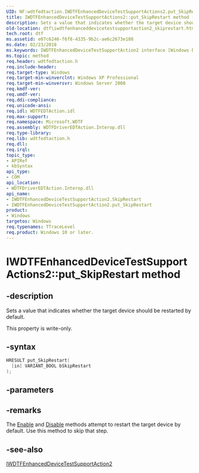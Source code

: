 ```yaml
---
UID: NF:wdtfedtaction.IWDTFEnhancedDeviceTestSupportActions2.put_SkipRestart
title: IWDTFEnhancedDeviceTestSupportActions2::put_SkipRestart method (wdtfedtaction.h)
description: Sets a value that indicates whether the target device should be restarted by default.
old-location: dtf\iwdtfenhanceddevicetestsupportaction2_skiprestart.htm
tech.root: dtf
ms.assetid: e07c6246-f6f8-4335-9b2c-ae6c2673e188
ms.date: 02/23/2018
ms.keywords: IWDTFEnhancedDeviceTestSupportAction2 interface [Windows Device Testing Framework], SkipRestart property, IWDTFEnhancedDeviceTestSupportAction2.SkipRestart, IWDTFEnhancedDeviceTestSupportAction2::put_SkipRestart, IWDTFEnhancedDeviceTestSupportActions2, IWDTFEnhancedDeviceTestSupportActions2::put_SkipRestart, Microsoft.WDTF.IWDTFEnhancedDeviceTestSupportAction2.SkipRestart, Microsoft::WDTF::IWDTFEnhancedDeviceTestSupportAction2::SkipRestart, SkipRestart property [Windows Device Testing Framework], SkipRestart property [Windows Device Testing Framework], IWDTFEnhancedDeviceTestSupportAction2 interface, dtf.iwdtfenhanceddevicetestsupportaction2_skiprestart, put_SkipRestart,IWDTFEnhancedDeviceTestSupportActions2.put_SkipRestart, wdtfedtaction/IWDTFEnhancedDeviceTestSupportAction2::SkipRestart, wdtfedtaction/IWDTFEnhancedDeviceTestSupportAction2::put_SkipRestart
ms.topic: method
req.header: wdtfedtaction.h
req.include-header:
req.target-type: Windows
req.target-min-winverclnt: Windows XP Professional
req.target-min-winversvr: Windows Server 2008
req.kmdf-ver:
req.umdf-ver:
req.ddi-compliance:
req.unicode-ansi:
req.idl: WDTFEDTAction.idl
req.max-support:
req.namespace: Microsoft.WDTF
req.assembly: WDTFDriverEDTAction.Interop.dll
req.type-library:
req.lib: wdtfedtaction.h
req.dll:
req.irql:
topic_type:
- APIRef
- kbSyntax
api_type:
- COM
api_location:
- WDTFDriverEDTAction.Interop.dll
api_name:
- IWDTFEnhancedDeviceTestSupportAction2.SkipRestart
- IWDTFEnhancedDeviceTestSupportAction2.put_SkipRestart
product:
- Windows
targetos: Windows
req.typenames: TTraceLevel
req.product: Windows 10 or later.
---
```


# IWDTFEnhancedDeviceTestSupportActions2::put_SkipRestart method


## -description


Sets a value that indicates whether the target device should be restarted by default.

This property is write-only.


## -syntax


```cpp
HRESULT put_SkipRestart(
  [in] VARIANT_BOOL bSkipRestart
);
```


## -parameters


## -remarks



The <a href="https://msdn.microsoft.com/library/windows/hardware/hh451004">Enable</a> and
<a href="https://msdn.microsoft.com/library/windows/hardware/hh450971">Disable</a> methods
attempt to restart the target device by default. Use this method to skip that step.




## -see-also

<a href="..\wdtfedtaction\nn-wdtfedtaction-iwdtfenhanceddevicetestsupportaction2.md">IWDTFEnhancedDeviceTestSupportAction2</a>



 

 


